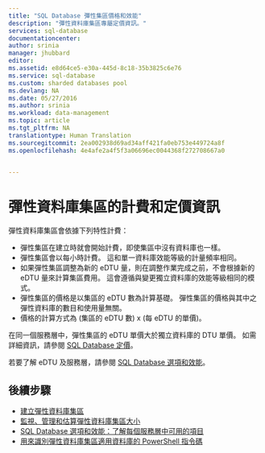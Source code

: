 ```yaml
---
title: "SQL Database 彈性集區價格和效能"
description: "彈性資料庫集區專屬定價資訊。"
services: sql-database
documentationcenter: 
author: srinia
manager: jhubbard
editor: 
ms.assetid: e8d64ce5-e30a-445d-8c18-35b3825c6e76
ms.service: sql-database
ms.custom: sharded databases pool
ms.devlang: NA
ms.date: 05/27/2016
ms.author: srinia
ms.workload: data-management
ms.topic: article
ms.tgt_pltfrm: NA
translationtype: Human Translation
ms.sourcegitcommit: 2ea002938d69ad34aff421fa0eb753e449724a8f
ms.openlocfilehash: 4e4afe2a4f5f3a06696ec0044368f272708667a0


---
```

# <a name="elastic-database-pool-billing-and-pricing-information"></a>彈性資料庫集區的計費和定價資訊
彈性資料庫集區會依據下列特性計費：

* 彈性集區在建立時就會開始計費，即使集區中沒有資料庫也一樣。
* 彈性集區會以每小時計費。 這和單一資料庫效能等級的計量頻率相同。
* 如果彈性集區調整為新的 eDTU 量，則在調整作業完成之前，不會根據新的 eDTU 量來計算集區費用。 這會遵循與變更獨立資料庫的效能等級相同的模式。
* 彈性集區的價格是以集區的 eDTU 數為計算基礎。 彈性集區的價格與其中之彈性資料庫的數目和使用量無關。
* 價格的計算方式為 (集區的 eDTU 數) x (每 eDTU 的單價)。

在同一個服務層中，彈性集區的 eDTU 單價大於獨立資料庫的 DTU 單價。 如需詳細資訊，請參閱 [SQL Database 定價](https://azure.microsoft.com/pricing/details/sql-database/)。 

若要了解 eDTU 及服務層，請參閱 [SQL Database 選項和效能](sql-database-service-tiers.md)。

## <a name="next-steps"></a>後續步驟
* [建立彈性資料庫集區](sql-database-elastic-pool-create-portal.md)
* [監視、管理和估算彈性資料庫集區大小](sql-database-elastic-pool-manage-portal.md)
* [SQL Database 選項和效能：了解每個服務層中可用的項目](sql-database-service-tiers.md)
* [用來識別彈性資料庫集區適用資料庫的 PowerShell 指令碼](sql-database-elastic-pool-database-assessment-powershell.md)




<!--HONumber=Nov16_HO3-->



